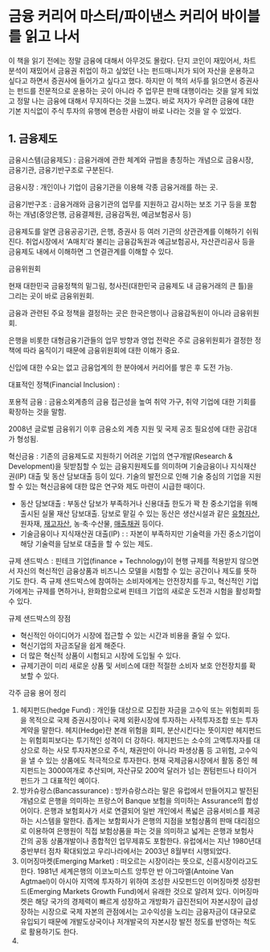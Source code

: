 # 금융 커리어 마스터/파이낸스 커리어 바이블를 읽고 나서



이 책을 읽기 전에는 정말 금융에 대해서 아무것도 몰랐다. 단지 코인이 재밌어서, 차트분석이 재밌어서 금융권 취업이 하고 싶었던 나는 펀드매니저가 되어 자산을 운용하고 싶다고 하면서 증권사에 들어가고 싶다고 했다. 하지만 이 책의 서두를 읽으면서 증권사는 펀드를 전문적으로 운용하는 곳이 아니라 주 업무믄 판매 대행이라는 것을 알게 되었고 정말 나는 금융에 대해서 무지하다는 것을 느꼈다. 바로 저자가 우려한 금융에 대한 기본 지식없이 주식 투자의 유행에 편승한 사람이 바로 나라는 것을 알 수 있었다. 



## 1. 금융제도 

금융시스템(금융제도) : 금융거래에 관한 체계와 규범을 총칭하는 개념으로 금융시장, 금융기관, 금융기반구조로 구분된다. 

금융시장 : 개인이나 기업이 금융기관을 이용해 각종 금융거래를 하는 곳.

금융기반구조 : 금융거래와 금융기관의 업무를 지원하고 감시하는 보조 기구 등을 포함하는 개념(중앙은행, 금융결제원, 금융감독원, 예금보험공사 등)



금융제도를 알면 금융공공기관, 은행, 증권사 등 여러 기관의 상관관계를 이해하기 쉬워진다. 취업시장에서 ‘A매치’라 불리는 금융감독원과 예금보험공사, 자산관리공사 등을 금융제도 내에서 이해하면 그 연결관계를 이해할 수 있다. 

금융위원회 

현재 대한민국 금융정책의 밑그림, 청사진(대한민국 금융제도 내 금융거래의 큰 틀)을 그리는 곳이 바로 금융위원회. 

금융과 관련된 주요 정책을 결정하는 곳은 한국은행이나 금융감독원이 아니라 금융위원회. 

은행을 비롯한 대형금융기관들의 업무 방향과 영업 전략은 주로 금융위원회가 결정한 정책에 따라 움직이기 때문에 금융위원회에 대한 이해가 중요. 

신입에 대한 수요는 없고 금융업계의 한 분야에서 커리어를 쌓은 후 도전 가능.



대표적인 정책(Financial Inclusion) : 



포용적 금융 : 금융소외계층의 금융 접근성을 높여 취약 가구, 취약 기업에 대한 기회를 확장하는 것을 말함. 

2008년 글로벌 금융위기 이후 금융소외 계층 지원 및 국제 공조 필요성에 대한 공감대가 형성됨. 



혁신금융 : 기존의 금융제도로 지원하기 어려운 기업의 연구개발(Research & Development)을 뒷받침할 수 있는 금융지원제도를 의미하며 기술금융이나 지식재산권(IP) 대출 및 동산 담보대출 등이 있다. 기술의 발전으로 인해 기술 중심의 기업을 지원할 수 있는 혁신금융에 대한 많은 연구와 제도 마련이 시급한 때이다. 

-  동산 담보대출 : 부동산 담보가 부족하거나 신용대출 한도가 꽉 찬 중소기업을 위해 출시된 실물 재산 담보대출. 담보로 맡길 수 있는 동산은 생산시설과 같은 [유형자산](https://terms.naver.com/entry.nhn?docId=2062202&ref=y), 원자재, [재고자산](https://terms.naver.com/entry.nhn?docId=2062356&ref=y), 농·축·수산물, [매출채권](https://terms.naver.com/entry.nhn?docId=2061459&ref=y) 등이다. 
- 기술금융이나 지식재산권 대출(IP) : : 자본이 부족하지만 기술력을 가진 중소기업이 해당 기술력을 담보로 대출을 할 수 있는 제도.



규제 샌드박스 : 핀테크 기업(finance + Technology)이 현행 규제를 적용받지 않으면서 자신의 혁신적인 금융상품과 비즈니스 모델을 시험할 수 있는 공간이나 제도를 뜻하기도 한다. 즉 규제 샌드박스에 참여하는 소비자에게는 안전장치를 두고, 혁신적인 기업가에게는 규제를 면하거나, 완화함으로써 핀테크 기업의 새로운 도전과 시험을 활성화할 수 있다.

규제 샌드박스의 장점 

- 혁신적인 아이디어가 시장에 접근할 수 있는 시간과 비용을 줄일 수 있다. 
- 혁신기업의 자금조달을 쉽게 해준다. 
- 더 많은 혁신적 상품이 시험되고 시장에 도입될 수 있다. 
- 규제기관이 미리 새로운 상품 및 서비스에 대한 적절한 소비자 보호 안전장치를 확보할 수 있다. 







각주 금융 용어 정리

1. 헤지펀드(hedge Fund) : 개인들 대상으로 모집한 자금을 고수익 또는 위험회피 등을 목적으로 국제 증권시장이나 국제 외환시장에 투자하는 사적투자조합 또는 투자계약을 말한다. 헤지(Hedge)란 본래 위험을 회피, 분산시킨다는 뜻이지만 헤지펀드는 위험회피보다는 투기적인 성격이 더 강하다. 헤지펀드는 소수의 고액투자자를 대상으로 하는 사모 투자자본으로 주식, 채권만이 아니라 파생상품 등 고위험, 고수익을 낼 수 있는 상품에도 적극적으로 투자한다. 현재 국제금융시장에서 활동 중인 헤지펀드는 3000여개로 추산되며, 자산규모 200억 달러가 넘는 퀀텀펀드나 타이거펀드가 그 대표적인 예이다. 
2. 방카슈랑스(Bancassurance) : 방카슈랑스라는 말은 유럽에서 만들어지고 발전된 개념으로 은행을 의미하는 프랑스어 Banque 보험을 의미하는 Assurance의 합성어이다. 은행과 보험회사가 서로 연결되어 일반 개인에서 폭넓은 금융서비스를 제공하는 시스템을 말한다. 좁게는 보함회사가 은행의 지점을 보험상품의 판매 대리점으로 이용하여 은행원이 직접 보험상품을 파는 것을 의미하고 넓게는 은행과 보험사 간의 공동 상품개발이나 종합적인 업무제휴도 포함한다. 유럽에서는 지난 1980년대 중반부터 점차 확대되었고 우리나라에서는 2003년 8월부터 시행되었다. 
3. 이머징마켓(Emerging Market) : 떠오르는 시장이라는 뜻으로, 신흥시장이라고도 한다. 1981년 세계은행의 이코노미스트 앙투안 반 아그마엘(Antoine Van Agtmael)이 아시아 지역에 투자하기 위하여 조성한 사모펀드인 이머징마켓 성장펀드(Emerging Markets Growth Fund)에서 유래한 것으로 알려져 있다. 이머징마켓은 해당 국가의 경제력이 빠르게 성장하고 개방화가 급진전되어 자본시장이 급성장하는 시장으로 국제 자본의 관점에서는 고수익성을 노리는 금융자금이 대규모로 유입되기 때문에 개발도상국이나 저개발국의 자본시장 발전 정도를 반영하는 척도로 활용하기도 한다. 
4. 